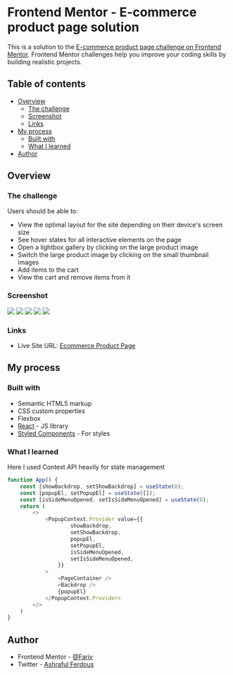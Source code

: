# Frontend Mentor - E-commerce product page solution

This is a solution to the [E-commerce product page challenge on Frontend Mentor](https://www.frontendmentor.io/challenges/ecommerce-product-page-UPsZ9MJp6). Frontend Mentor challenges help you improve your coding skills by building realistic projects.

## Table of contents

- [Overview](#overview)
  - [The challenge](#the-challenge)
  - [Screenshot](#screenshot)
  - [Links](#links)
- [My process](#my-process)
  - [Built with](#built-with)
  - [What I learned](#what-i-learned)
- [Author](#author)

## Overview

### The challenge

Users should be able to:

- View the optimal layout for the site depending on their device's screen size
- See hover states for all interactive elements on the page
- Open a lightbox gallery by clicking on the large product image
- Switch the large product image by clicking on the small thumbnail images
- Add items to the cart
- View the cart and remove items from it

### Screenshot

![](./ss/ss1.jpg)
![](./ss/ss2.jpg)
![](./ss/ss3.jpg)
![](./ss/ss4.jpg)
![](./ss/ss5.jpg)

### Links

- Live Site URL: [Ecommerce Product Page](https://fariv.github.io/ecommerce-product-page/)

## My process

### Built with

- Semantic HTML5 markup
- CSS custom properties
- Flexbox
- [React](https://reactjs.org/) - JS library
- [Styled Components](https://styled-components.com/) - For styles

### What I learned

Here I used Context API heavily for state management

```js
function App() {
    const [showBackdrop, setShowBackdrop] = useState(0);
    const [popupEl, setPopupEl] = useState([]);
    const [isSideMenuOpened, setIsSideMenuOpened] = useState(0);
    return (
        <>
            <PopupContext.Provider value={{
                    showBackdrop, 
                    setShowBackdrop,
                    popupEl, 
                    setPopupEl,
                    isSideMenuOpened,
                    setIsSideMenuOpened,
                }}
            >
                <PageContainer />
                <Backdrop />
                {popupEl}
            </PopupContext.Provider>
        </>
    )
}
```

## Author

- Frontend Mentor - [@Fariv](https://www.frontendmentor.io/profile/fariv)
- Twitter - [Ashraful Ferdous](https://www.linkedin.com/in/ashraful-ferdous-190652119/)
